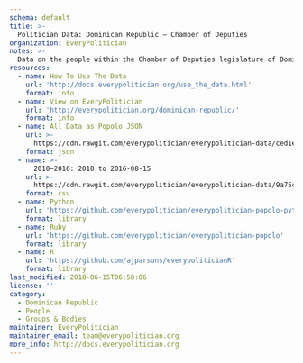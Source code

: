 ```yaml
---
schema: default
title: >-
  Politician Data: Dominican Republic — Chamber of Deputies
organization: EveryPolitician
notes: >-
  Data on the people within the Chamber of Deputies legislature of Dominican Republic.
resources:
  - name: How To Use The Data
    url: 'http://docs.everypolitician.org/use_the_data.html'
    format: info
  - name: View on EveryPolitician
    url: 'http://everypolitician.org/dominican-republic/'
    format: info
  - name: All Data as Popolo JSON
    url: >-
      https://cdn.rawgit.com/everypolitician/everypolitician-data/ced1e54c6d08ec1e409ddb2e3cbdcc6a84e43dfe/data/Dominican_Republic/Diputados/ep-popolo-v1.0.json
    format: json
  - name: >-
      2010–2016: 2010 to 2016-08-15
    url: >-
      https://cdn.rawgit.com/everypolitician/everypolitician-data/9a75c94fb3f01a45e5616242dec9743ba96f137f/data/Dominican_Republic/Diputados/term-2010.csv
    format: csv
  - name: Python
    url: 'https://github.com/everypolitician/everypolitician-popolo-python'
    format: library
  - name: Ruby
    url: 'https://github.com/everypolitician/everypolitician-popolo'
    format: library
  - name: R
    url: 'https://github.com/ajparsons/everypoliticianR'
    format: library
last_modified: 2018-06-15T06:58:06
license: ''
category:
  - Dominican Republic
  - People
  - Groups & Bodies
maintainer: EveryPolitician
maintainer_email: team@everypolitician.org
more_info: http://docs.everypolitician.org
---
```

